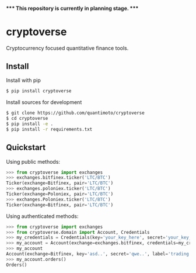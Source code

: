 #### *** This repository is currently in planning stage. ***

# cryptoverse
Cryptocurrency focused quantitative finance tools.


## Install

Install with pip
```bash
$ pip install cryptoverse
```

Install sources for development
```bash
$ git clone https://github.com/quantimoto/cryptoverse
$ cd cryptoverse
$ pip install -e .
$ pip install -r requirements.txt
```

## Quickstart

Using public methods:
```python
>>> from cryptoverse import exchanges
>>> exchanges.bitfinex.ticker('LTC/BTC')
Ticker(exchange=Bitfinex, pair='LTC/BTC')
>>> exchanges.poloniex.ticker('LTC/BTC')
Ticker(exchange=Poloniex, pair='LTC/BTC')
>>> exchanges.Poloniex.ticker('LTC/BTC')
Ticker(exchange=Bitfinex, pair='LTC/BTC')
```

Using authenticated methods:
```python
>>> from cryptoverse import exchanges
>>> from cryptoverse.domain import Account, Credentials
>>> my_credentials = Credentials(key='your_key_here', secret='your_key_here')
>>> my_account = Account(exchange=exchanges.bitfinex, credentials=my_credentials, label='your_label_here')
>>> my_account
Account(exchange=Bitfinex, key='asd..', secret='qwe..', label='trading account')
>>> my_account.orders()
Orders()
```

